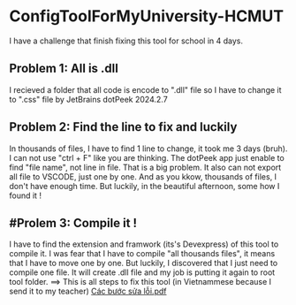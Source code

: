 # ConfigToolForMyUniversity-HCMUT
I have a challenge that finish fixing this tool for school in 4 days.
## Problem 1: All is .dll
I recieved a folder that all code is encode to ".dll" file so I have to change it to ".css" file by JetBrains dotPeek 2024.2.7
## Problem 2: Find the line to fix and luckily
In thousands of files, I have to find 1 line to change, it took me 3 days (bruh). I can not use "ctrl + F" like you are thinking. The dotPeek app just enable to find "file name", not line in file. That is a big problem. It also can not export all file to VSCODE, just one by one. And as you kkow, thousands of files, I don't have enough time. But luckily, in the beautiful afternoon, some how I found it !
## #Prolem 3: Compile it !
I have to find the extension and framwork (its's Devexpress) of this tool to compile it. I was fear that I have to compile "all thousands files", it means that I have to move one by one. But luckily, I discovered that I just need to compile one file. It will create .dll file and my job is putting it again to root tool folder.
==> This is all steps to fix this tool (in Vietnammese because I send it to my teacher) [Các bước sửa lỗi.pdf](https://github.com/user-attachments/files/19049890/Cac.b.c.s.a.l.i.pdf)
